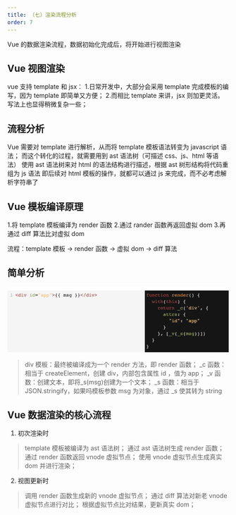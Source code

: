 ```yaml
---
title: （七）渲染流程分析
order: 7
---
```


Vue 的数据渲染流程，数据初始化完成后，将开始进行视图渲染

<!-- more -->

## Vue 视图渲染

vue 支持 template 和 jsx： 1.日常开发中，大部分会采用 template 完成模板的编写，因为 template 即简单又方便； 2.而相比 template 来讲，jsx 则加更灵活。写法上也显得稍微复杂一些；

## 流程分析

Vue 需要对 template 进行解析，从而将 template 模板语法转变为 javascript 语法；
而这个转化的过程，就需要用到 ast 语法树（可描述 css、js、html 等语法）
使用 ast 语法树来对 html 的语法结构进行描述，根据 ast 树形结构将代码重组为 js 语法
即后续对 html 模板的操作，就都可以通过 js 来完成，而不必考虑解析字符串了

## Vue 模板编译原理

1.将 template 模板编译为 render 函数 2.通过 rander 函数再返回虚拟 dom 3.再通过 diff 算法比对虚拟 dom

流程：template 模板 -> render 函数 -> 虚拟 dom -> diff 算法

## 简单分析

![](/images/手写vue2源码/（七）渲染流程分析/img1.png)

> div 模板：最终被编译成为一个 render 方法，即 render 函数；
> \_c 函数：相当于 createElement，创建 div，内部包含属性 id ，值为 app；
> \_v 函数：创建文本，即将\_s(msg)创建为一个文本；
> \_s 函数：相当于 JSON.stringify，如果吗模板参数 msg 为对象，通过 \_s 使其转为 string

## Vue 数据渲染的核心流程

1. 初次渲染时

> template 模板被编译为 ast 语法树；
> 通过 ast 语法树生成 render 函数；
> 通过 render 函数返回 vnode 虚拟节点；
> 使用 vnode 虚拟节点生成真实 dom 并进行渲染；

2. 视图更新时

> 调用 render 函数生成新的 vnode 虚拟节点；
> 通过 diff 算法对新老 vnode 虚拟节点进行对比；
> 根据虚拟节点比对结果，更新真实 dom；
